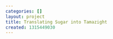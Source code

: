 ```yaml
---
categories: []
layout: project
title: Translating Sugar into Tamazight
created: 1315449030
---
```


